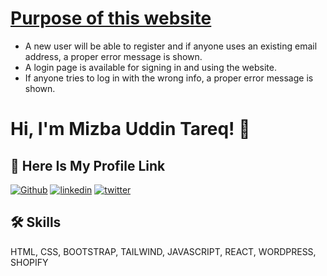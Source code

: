 # [Purpose of this website](https://the-tann-mann-gaddi-job-task.netlify.app//)

- A new user will be able to register and if anyone uses an existing email address, a proper error message is shown.
- A login page is available for signing in and using the website.
- If anyone tries to log in with the wrong info, a proper error message is shown.

# Hi, I'm Mizba Uddin Tareq! 👋

## 🔗 Here Is My Profile Link

[![Github](https://img.shields.io/badge/my_portfolio-000?style=for-the-badge&logo=ko-fi&logoColor=white)](https://github.com/mizbauddintareq)
[![linkedin](https://img.shields.io/badge/linkedin-0A66C2?style=for-the-badge&logo=linkedin&logoColor=white)](https://www.linkedin.com/in/mizba-uddin-tareq-415a59218/)
[![twitter](https://img.shields.io/badge/twitter-1DA1F2?style=for-the-badge&logo=twitter&logoColor=white)](https://twitter.com/MizbaTareq)

## 🛠 Skills

HTML, CSS, BOOTSTRAP, TAILWIND, JAVASCRIPT, REACT, WORDPRESS, SHOPIFY

